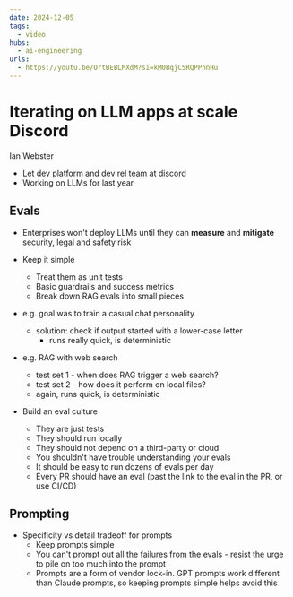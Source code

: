 ```yaml
---
date: 2024-12-05
tags:
  - video
hubs:
  - ai-engineering
urls:
  - https://youtu.be/OrtBEBLMXdM?si=kM0BqjC5RQPPnnHu
---
```


# Iterating on LLM apps at scale Discord

Ian Webster
- Let dev platform and dev rel team at discord
- Working on LLMs for last year

## Evals
- Enterprises won't deploy LLMs until they can **measure** and **mitigate** security, legal and safety risk
- Keep it simple
	- Treat them as unit tests
	- Basic guardrails and success metrics
	- Break down RAG evals into small pieces
- e.g. goal was to train a casual chat personality
	- solution: check if output started with a lower-case letter
		- runs really quick, is deterministic
- e.g. RAG with web search
	- test set 1 - when does RAG trigger a web search?
	- test set 2 - how does it perform on local files?
	- again, runs quick, is deterministic

- Build an eval culture
	- They are just tests
	- They should run locally
	- They should not depend on a third-party or cloud
	- You shouldn't have trouble understanding your evals
	- It should be easy to run dozens of evals per day
	- Every PR should have an eval (past the link to the eval in the PR, or use CI/CD)

## Prompting
- Specificity vs detail tradeoff for prompts
	- Keep prompts simple
	- You can't prompt out all the failures from the evals - resist the urge to pile on too much into the prompt
	- Prompts are a form of vendor lock-in. GPT prompts work different than Claude prompts, so keeping prompts simple helps avoid this


